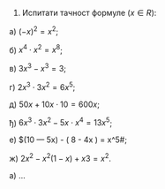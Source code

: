 1. Испитати тачност формуле $(x \in R)$:

а) $(-х)^2 = х^2$; 

б) $х^4 \cdot х^2 = х^8$; 

в) $3х^3 - х^3 = 3$; 

г) $2х^3 \cdot 3х^2 = 6х^5$; 

д) $50x+10x \cdot 10 = 600x$; 

ђ) $6x^3 \cdot 3x^2-5x \cdot x^4 = 13х^5$;

е) $(10 — 5x) - ( 8 - 4x ) = х^5#; 

ж) $2x^2 - х^2(1 - х) + х3 = х^2$.

a)
...
